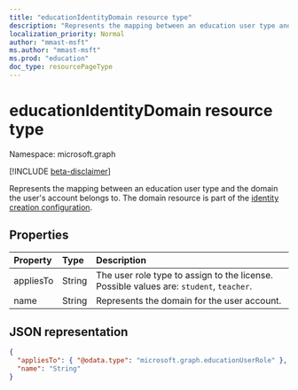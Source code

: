 ```yaml
---
title: "educationIdentityDomain resource type"
description: "Represents the mapping between an education user type and the domain the user's account belongs to. The domain resource is part of the identity creation configuration. "
localization_priority: Normal
author: "mmast-msft"
ms.author: "mmast-msft"
ms.prod: "education"
doc_type: resourcePageType
---
```


# educationIdentityDomain resource type

Namespace: microsoft.graph

[!INCLUDE [beta-disclaimer](../../includes/beta-disclaimer.md)]

Represents the mapping between an education user type and the domain the user's account belongs to. The domain resource is part of the [identity creation configuration](educationidentitycreationconfiguration.md).

## Properties

| Property  | Type   | Description                                                                             |
| :-------- | :----- | :-------------------------------------------------------------------------------------- |
| appliesTo | String | The user role type to assign to the license. Possible values are: `student`, `teacher`. |
| name      | String | Represents the domain for the user account.                                             |

## JSON representation

<!-- {
  "blockType": "resource",
  "optionalProperties": [

  ],
  "@odata.type": "microsoft.graph.educationIdentityDomain"
}-->

```json
{
  "appliesTo": { "@odata.type": "microsoft.graph.educationUserRole" },
  "name": "String"
}
```
